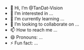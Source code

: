 - 👋 Hi, I’m @TanDat-Vision
- 👀 I’m interested in ...
- 🌱 I’m currently learning ...
- 💞️ I’m looking to collaborate on ...
- 📫 How to reach me ...
- 😄 Pronouns: ...
- ⚡ Fun fact: ...

<!---
TanDat-Vision/TanDat-Vision is a ✨ special ✨ repository because its `README.md` (this file) appears on your GitHub profile.
You can click the Preview link to take a look at your changes.
--->
